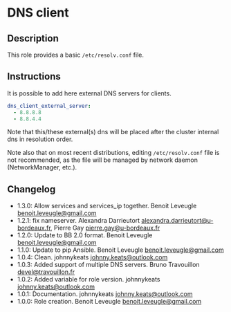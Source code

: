 # DNS client

## Description

This role provides a basic `/etc/resolv.conf` file.

## Instructions

It is possible to add here external DNS servers for clients.

```yaml
dns_client_external_server:
  - 8.8.8.8
  - 8.8.4.4
```
Note that this/these external(s) dns will be placed after the cluster internal dns in resolution order.

Note also that on most recent distributions, editing `/etc/resolv.conf` file is not recommended, as the file will be managed by network daemon (NetworkManager, etc.).

## Changelog

* 1.3.0: Allow services and services_ip together. Benoit Leveugle <benoit.leveugle@gmail.com>
* 1.2.1: fix nameserver. Alexandra Darrieutort <alexandra.darrieutort@u-bordeaux.fr>, Pierre Gay <pierre.gay@u-bordeaux.fr>
* 1.2.0: Update to BB 2.0 format. Benoit Leveugle <benoit.leveugle@gmail.com>
* 1.1.0: Update to pip Ansible. Benoit Leveugle <benoit.leveugle@gmail.com>
* 1.0.4: Clean. johnnykeats <johnny.keats@outlook.com>
* 1.0.3: Added support of multiple DNS servers. Bruno Travouillon <devel@travouillon.fr>
* 1.0.2: Added variable for role version. johnnykeats <johnny.keats@outlook.com>
* 1.0.1: Documentation. johnnykeats <johnny.keats@outlook.com>
* 1.0.0: Role creation. Benoit Leveugle <benoit.leveugle@gmail.com>
